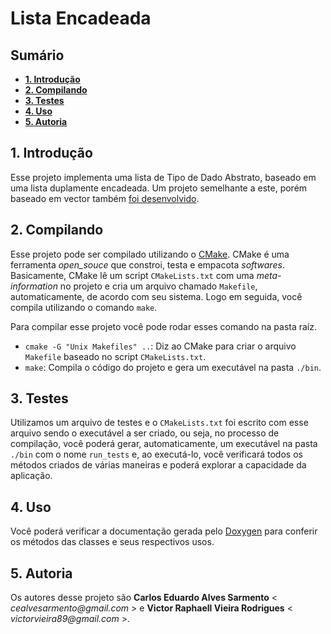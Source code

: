 # Lista Encadeada

## Sumário

- **[1. Introdução](#1-introdução)**
- **[2. Compilando](#2-compilando)**
- **[3. Testes](#3-testes)**
- **[4. Uso](#4-uso)**
- **[5. Autoria](#5-autoria)**

## 1. Introdução

Esse projeto implementa uma lista de Tipo de Dado Abstrato, baseado em uma lista duplamente encadeada.
Um projeto semelhante a este, porém baseado em vector também [foi desenvolvido](http://github.com/victorvieirar/project-vector).

## 2. Compilando

Esse projeto pode ser compilado utilizando o [CMake](http://cmake.org). CMake é uma ferramenta _open_souce_ que constroi, testa e empacota _softwares_. Basicamente, CMake lê um script `CMakeLists.txt` com uma _meta-information_ no projeto e cria um arquivo chamado `Makefile`, automaticamente, de acordo com seu sistema. Logo em seguida, você compila utilizando o comando `make`. 

Para compilar esse projeto você pode rodar esses comando na pasta raíz.

- `cmake -G "Unix Makefiles" ..`: Diz ao CMake para criar o arquivo `Makefile` baseado no script `CMakeLists.txt`.
- `make`: Compila o código do projeto e gera um executável na pasta `./bin`.

## 3. Testes

Utilizamos um arquivo de testes e o `CMakeLists.txt` foi escrito com esse arquivo sendo o executável a ser criado, ou seja, no processo de compilação, você poderá gerar, automaticamente, um executável na pasta `./bin` com o nome `run_tests` e, ao executá-lo, você verificará todos os métodos criados de várias maneiras e poderá explorar a capacidade da aplicação.

## 4. Uso

Você poderá verificar a documentação gerada pelo [Doxygen](http://www.doxygen.nl/) para conferir os métodos das classes e seus respectivos usos.

## 5. Autoria

Os autores desse projeto são **Carlos Eduardo Alves Sarmento** < _cealvesarmento@gmail.com_ > e **Victor Raphaell Vieira Rodrigues** < _victorvieira89@gmail.com_ >.
